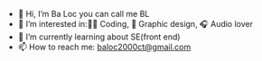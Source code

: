 - 👋 Hi, I’m Ba Loc you can call me BL
- 👀 I’m interested in:👨‍💻 Coding, 🎨 Graphic design, 🎧 Audio lover
- 🌱 I’m currently learning about SE(front end)
- 📫 How to reach me: baloc2000ct@gmail.com



